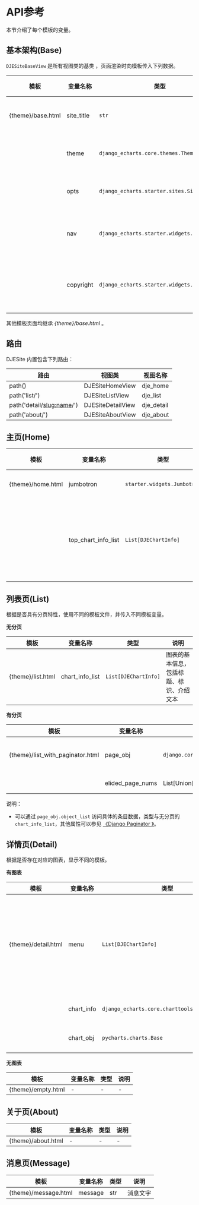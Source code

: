 # API参考

本节介绍了每个模板的变量。

## 基本架构(Base)

 `DJESiteBaseView` 是所有视图类的基类 ，页面渲染时向模板传入下列数据。

| 模板              | 变量名称   | 类型                                       | 说明         |
| ----------------- | ---------- | ------------------------------------------ | ------------ |
| {theme}/base.html | site_title | `str`                                      | 网站标题     |
|                   | theme      | `django_echarts.core.themes.Theme`         | 主题名称     |
|                   | opts      | `django_echarts.starter.sites.SiteOpts`     | 选项对象     |
|                   | nav        | `django_echarts.starter.widgets.Nav`       | 顶部导航栏   |
|                   | copyright  | `django_echarts.starter.widgets.Copyright` | 底部版权信息 |

其他模板页面均继承 *{theme}/base.html* 。

## 路由

DJESite 内置包含下列路由：

| 路由                        | 视图类            | 视图名称   |
| --------------------------- | ----------------- | ---------- |
| path()                      | DJESiteHomeView   | dje_home   |
| path('list/')               | DJESiteListView   | dje_list   |
| path('detail/<slug:name>/') | DJESiteDetailView | dje_detail |
| path('about/')              | DJESiteAboutView  | dje_about  |



## 主页(Home)

| 模板              | 变量名称            | 类型                        | 说明               |
| ----------------- | ------------------- | --------------------------- | ------------------ |
| {theme}/home.html | jumbotron           | `starter.widgets.Jumbotron` | 大标题             |
|                   | top_chart_info_list | `List[DJEChartInfo]`        | 热门推荐的图表信息 |

## 列表页(List)

根据是否具有分页特性，使用不同的模板文件，并传入不同模板变量。

**无分页**

| 模板              | 变量名称        | 类型                 | 说明                                     |
| ----------------- | --------------- | -------------------- | ---------------------------------------- |
| {theme}/list.html | chart_info_list | `List[DJEChartInfo]` | 图表的基本信息，包括标题、标识、介绍文本 |


**有分页**

| 模板                             | 变量名称         | 类型                         | 说明                           |
| -------------------------------- | ---------------- | ---------------------------- | ------------------------------ |
| {theme}/list_with_paginator.html | page_obj         | `django.core.paginator.Page` | django构建的分页对象。         |
|                                  | elided_page_nums | List[Union[int, str]]        | 页码列举。                   |

说明：

- 可以通过 `page_obj.object_list` 访问具体的条目数据，类型与无分页的 `chart_info_list`，其他属性可以参见 [《Django Paginator 》](https://docs.djangoproject.com/en/4.0/topics/pagination/)。

## 详情页(Detail)

根据是否存在对应的图表，显示不同的模板。

**有图表**

| 模板                | 变量名称   | 类型                                          | 说明                                     |
| ------------------- | ---------- | --------------------------------------------- | ---------------------------------------- |
| {theme}/detail.html | menu       | `List[DJEChartInfo]`                          | 图表的基本信息，包括标题、标识、介绍文本 |
|                     | chart_info | `django_echarts.core.charttools.DJEChartInfo` | 图表基本信息                             |
|                     | chart_obj  | `pycharts.charts.Base`                        | 图表对象。                               |

**无图表**

| 模板               | 变量名称 | 类型 | 说明 |
| ------------------ | -------- | ---- | ---- |
| {theme}/empty.html | -        | -    | -    |

## 关于页(About)



| 模板               | 变量名称 | 类型 | 说明 |
| ------------------ | -------- | ---- | ---- |
| {theme}/about.html | -        | -    | -    |

## 消息页(Message)

| 模板                 | 变量名称 | 类型 | 说明     |
| -------------------- | -------- | ---- | -------- |
| {theme}/message.html | message  | str  | 消息文字 |
